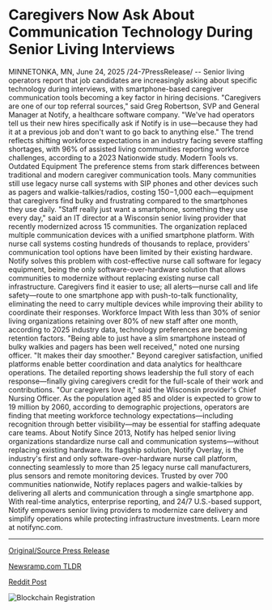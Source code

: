 # Caregivers Now Ask About Communication Technology During Senior Living Interviews

MINNETONKA, MN, June 24, 2025 /24-7PressRelease/ -- Senior living operators report that job candidates are increasingly asking about specific technology during interviews, with smartphone-based caregiver communication tools becoming a key factor in hiring decisions.   "Caregivers are one of our top referral sources," said Greg Robertson, SVP and General Manager at Notify, a healthcare software company. "We've had operators tell us their new hires specifically ask if Notify is in use—because they had it at a previous job and don't want to go back to anything else."   The trend reflects shifting workforce expectations in an industry facing severe staffing shortages, with 96% of assisted living communities reporting workforce challenges, according to a 2023 Nationwide study.   Modern Tools vs. Outdated Equipment   The preference stems from stark differences between traditional and modern caregiver communication tools. Many communities still use legacy nurse call systems with SIP phones and other devices such as pagers and walkie-talkies/radios, costing $150-$1,000 each—equipment that caregivers find bulky and frustrating compared to the smartphones they use daily.   "Staff really just want a smartphone, something they use every day," said an IT director at a Wisconsin senior living provider that recently modernized across 15 communities. The organization replaced multiple communication devices with a unified smartphone platform.   With nurse call systems costing hundreds of thousands to replace, providers' communication tool options have been limited by their existing hardware. Notify solves this problem with cost-effective nurse call software for legacy equipment, being the only software-over-hardware solution that allows communities to modernize without replacing existing nurse call infrastructure. Caregivers find it easier to use; all alerts—nurse call and life safety—route to one smartphone app with push-to-talk functionality, eliminating the need to carry multiple devices while improving their ability to coordinate their responses.   Workforce Impact  With less than 30% of senior living organizations retaining over 80% of new staff after one month, according to 2025 industry data, technology preferences are becoming retention factors.   "Being able to just have a slim smartphone instead of bulky walkies and pagers has been well received," noted one nursing officer. "It makes their day smoother."   Beyond caregiver satisfaction, unified platforms enable better coordination and data analytics for healthcare operations. The detailed reporting shows leadership the full story of each response—finally giving caregivers credit for the full-scale of their work and contributions.   "Our caregivers love it," said the Wisconsin provider's Chief Nursing Officer.   As the population aged 85 and older is expected to grow to 19 million by 2060, according to demographic projections, operators are finding that meeting workforce technology expectations—including recognition through better visibility—may be essential for staffing adequate care teams.  About Notify  Since 2013, Notify has helped senior living organizations standardize nurse call and communication systems—without replacing existing hardware. Its flagship solution, Notify Overlay, is the industry's first and only software-over-hardware nurse call platform, connecting seamlessly to more than 25 legacy nurse call manufacturers, plus sensors and remote monitoring devices. Trusted by over 700 communities nationwide, Notify replaces pagers and walkie-talkies by delivering all alerts and communication through a single smartphone app. With real-time analytics, enterprise reporting, and 24/7 U.S.-based support, Notify empowers senior living providers to modernize care delivery and simplify operations while protecting infrastructure investments. Learn more at notifync.com. 

---

[Original/Source Press Release](https://www.24-7pressrelease.com/press-release/524153/caregivers-now-ask-about-communication-technology-during-senior-living-interviews)
                    

[Newsramp.com TLDR](https://newsramp.com/curated-news/senior-living-job-seekers-demand-modern-tech-notify-leads-the-way/02f58d8214edd5e5d767738f4e2494f7) 

 



[Reddit Post](https://www.reddit.com/r/HRnews/comments/1lj4pwz/senior_living_job_seekers_demand_modern_tech/) 



![Blockchain Registration](https://cdn.newsramp.app/24-7PressRelease/qrcode/256/24/arch7zc0.webp)